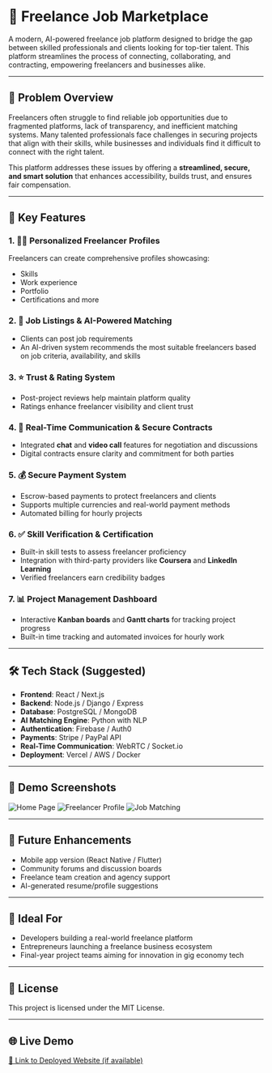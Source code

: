 # 💼 Freelance Job Marketplace

A modern, AI-powered freelance job platform designed to bridge the gap between skilled professionals and clients looking for top-tier talent. This platform streamlines the process of connecting, collaborating, and contracting, empowering freelancers and businesses alike.

---

## 🧩 Problem Overview

Freelancers often struggle to find reliable job opportunities due to fragmented platforms, lack of transparency, and inefficient matching systems. Many talented professionals face challenges in securing projects that align with their skills, while businesses and individuals find it difficult to connect with the right talent.

This platform addresses these issues by offering a **streamlined, secure, and smart solution** that enhances accessibility, builds trust, and ensures fair compensation.

---

## 🚀 Key Features

### 1. 🧑‍💻 Personalized Freelancer Profiles  
Freelancers can create comprehensive profiles showcasing:
- Skills
- Work experience
- Portfolio
- Certifications and more

### 2. 📄 Job Listings & AI-Powered Matching  
- Clients can post job requirements  
- An AI-driven system recommends the most suitable freelancers based on job criteria, availability, and skills

### 3. ⭐ Trust & Rating System  
- Post-project reviews help maintain platform quality  
- Ratings enhance freelancer visibility and client trust

### 4. 💬 Real-Time Communication & Secure Contracts  
- Integrated **chat** and **video call** features for negotiation and discussions  
- Digital contracts ensure clarity and commitment for both parties

### 5. 💰 Secure Payment System  
- Escrow-based payments to protect freelancers and clients  
- Supports multiple currencies and real-world payment methods  
- Automated billing for hourly projects

### 6. ✅ Skill Verification & Certification  
- Built-in skill tests to assess freelancer proficiency  
- Integration with third-party providers like **Coursera** and **LinkedIn Learning**  
- Verified freelancers earn credibility badges

### 7. 📊 Project Management Dashboard  
- Interactive **Kanban boards** and **Gantt charts** for tracking project progress  
- Built-in time tracking and automated invoices for hourly work

---

## 🛠️ Tech Stack (Suggested)

- **Frontend**: React / Next.js  
- **Backend**: Node.js / Django / Express  
- **Database**: PostgreSQL / MongoDB  
- **AI Matching Engine**: Python with NLP  
- **Authentication**: Firebase / Auth0  
- **Payments**: Stripe / PayPal API  
- **Real-Time Communication**: WebRTC / Socket.io  
- **Deployment**: Vercel / AWS / Docker  

---

## 📸 Demo Screenshots

<!-- Replace these paths with actual image links when available -->
![Home Page](assets/screenshots/home.png)
![Freelancer Profile](assets/screenshots/profile.png)
![Job Matching](assets/screenshots/matching.png)

---

## 🧠 Future Enhancements

- Mobile app version (React Native / Flutter)  
- Community forums and discussion boards  
- Freelance team creation and agency support  
- AI-generated resume/profile suggestions  

---

## 🤝 Ideal For

- Developers building a real-world freelance platform  
- Entrepreneurs launching a freelance business ecosystem  
- Final-year project teams aiming for innovation in gig economy tech  

---

## 📄 License

This project is licensed under the MIT License.

---

## 🌐 Live Demo

[🔗 Link to Deployed Website (if available)](https://your-demo-link.com)
